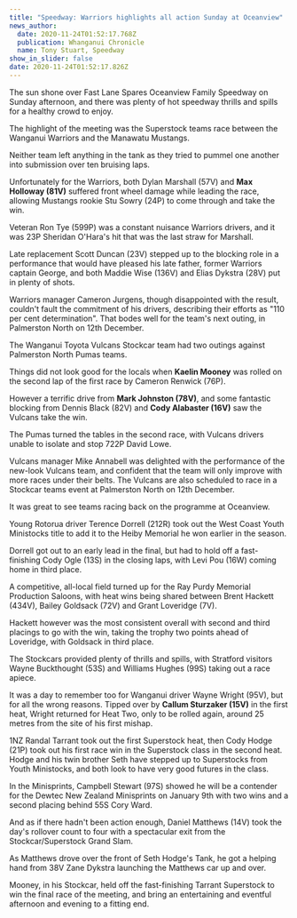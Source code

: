 ```yaml
---
title: "Speedway: Warriors highlights all action Sunday at Oceanview"
news_author:
  date: 2020-11-24T01:52:17.768Z
  publication: Whanganui Chronicle
  name: Tony Stuart, Speedway
show_in_slider: false
date: 2020-11-24T01:52:17.826Z
---
```

The sun shone over Fast Lane Spares Oceanview Family Speedway on Sunday afternoon, and there was plenty of hot speedway thrills and spills for a healthy crowd to enjoy.

The highlight of the meeting was the Superstock teams race between the Wanganui Warriors and the Manawatu Mustangs.

Neither team left anything in the tank as they tried to pummel one another into submission over ten bruising laps.

Unfortunately for the Warriors, both Dylan Marshall (57V) and **Max Holloway (81V)** suffered front wheel damage while leading the race, allowing Mustangs rookie Stu Sowry (24P) to come through and take the win.

Veteran Ron Tye (599P) was a constant nuisance Warriors drivers, and it was 23P Sheridan O'Hara's hit that was the last straw for Marshall.

Late replacement Scott Duncan (23V) stepped up to the blocking role in a performance that would have pleased his late father, former Warriors captain George, and both Maddie Wise (136V) and Elias Dykstra (28V) put in plenty of shots.

Warriors manager Cameron Jurgens, though disappointed with the result, couldn't fault the commitment of his drivers, describing their efforts as "110 per cent determination". That bodes well for the team's next outing, in Palmerston North on 12th December.

The Wanganui Toyota Vulcans Stockcar team had two outings against Palmerston North Pumas teams.

Things did not look good for the locals when **Kaelin Mooney** was rolled on the second lap of the first race by Cameron Renwick (76P).

However a terrific drive from **Mark Johnston (78V)**, and some fantastic blocking from Dennis Black (82V) and **Cody Alabaster (16V)** saw the Vulcans take the win.

The Pumas turned the tables in the second race, with Vulcans drivers unable to isolate and stop 722P David Lowe.

Vulcans manager Mike Annabell was delighted with the performance of the new-look Vulcans team, and confident that the team will only improve with more races under their belts. The Vulcans are also scheduled to race in a Stockcar teams event at Palmerston North on 12th December.

It was great to see teams racing back on the programme at Oceanview.

Young Rotorua driver Terence Dorrell (212R) took out the West Coast Youth Ministocks title to add it to the Heiby Memorial he won earlier in the season.

Dorrell got out to an early lead in the final, but had to hold off a fast-finishing Cody Ogle (13S) in the closing laps, with Levi Pou (16W) coming home in third place.

A competitive, all-local field turned up for the Ray Purdy Memorial Production Saloons, with heat wins being shared between Brent Hackett (434V), Bailey Goldsack (72V) and Grant Loveridge (7V).

Hackett however was the most consistent overall with second and third placings to go with the win, taking the trophy two points ahead of Loveridge, with Goldsack in third place.

The Stockcars provided plenty of thrills and spills, with Stratford visitors Wayne Buckthought (53S) and Williams Hughes (99S) taking out a race apiece.

It was a day to remember too for Wanganui driver Wayne Wright (95V), but for all the wrong reasons. Tipped over by **Callum Sturzaker (15V)** in the first heat, Wright returned for Heat Two, only to be rolled again, around 25 metres from the site of his first mishap.

1NZ Randal Tarrant took out the first Superstock heat, then Cody Hodge (21P) took out his first race win in the Superstock class in the second heat. Hodge and his twin brother Seth have stepped up to Superstocks from Youth Ministocks, and both look to have very good futures in the class.

In the Minisprints, Campbell Stewart (97S) showed he will be a contender for the Dewtec New Zealand Minisprints on January 9th with two wins and a second placing behind 55S Cory Ward.

And as if there hadn't been action enough, Daniel Matthews (14V) took the day's rollover count to four with a spectacular exit from the Stockcar/Superstock Grand Slam.

As Matthews drove over the front of Seth Hodge's Tank, he got a helping hand from 38V Zane Dykstra launching the Matthews car up and over.

Mooney, in his Stockcar, held off the fast-finishing Tarrant Superstock to win the final race of the meeting, and bring an entertaining and eventful afternoon and evening to a fitting end.